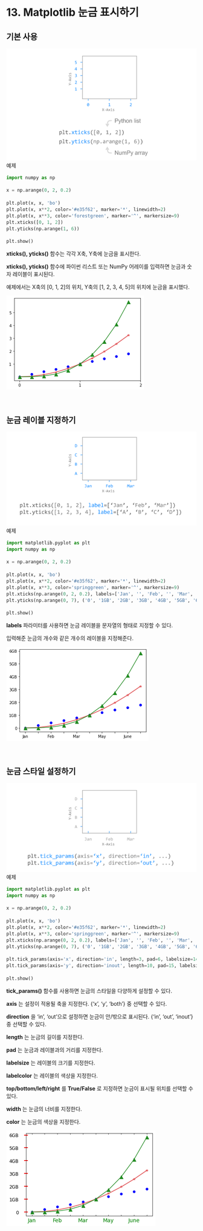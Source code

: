 # 13. Matplotlib 눈금 표시하기
## 기본 사용
![](Images/2023-05-06-17-41-56.png)
예제  
```python
import numpy as np

x = np.arange(0, 2, 0.2)

plt.plot(x, x, 'bo')
plt.plot(x, x**2, color='#e35f62', marker='*', linewidth=2)
plt.plot(x, x**3, color='forestgreen', marker='^', markersize=9)
plt.xticks([0, 1, 2])
plt.yticks(np.arange(1, 6))

plt.show()
```
**xticks(), yticks()** 함수는 각각 X축, Y축에 눈금을 표시한다.

**xticks(), yticks()** 함수에 파이썬 리스트 또는 NumPy 어레이를 입력하면 눈금과 숫자 레이블이 표시된다.

예제에서는 X축의 [0, 1, 2]의 위치, Y축의 [1, 2, 3, 4, 5]의 위치에 눈금을 표시했다.

![](Images/2023-05-06-17-43-14.png)

</br>

## 눈금 레이블 지정하기
![](Images/2023-05-06-17-43-32.png)
예제  
```python
import matplotlib.pyplot as plt
import numpy as np

x = np.arange(0, 2, 0.2)

plt.plot(x, x, 'bo')
plt.plot(x, x**2, color='#e35f62', marker='*', linewidth=2)
plt.plot(x, x**3, color='springgreen', marker='^', markersize=9)
plt.xticks(np.arange(0, 2, 0.2), labels=['Jan', '', 'Feb', '', 'Mar', '', 'May', '', 'June', '', 'July'])
plt.yticks(np.arange(0, 7), ('0', '1GB', '2GB', '3GB', '4GB', '5GB', '6GB'))

plt.show()
```
**labels** 파라미터를 사용하면 눈금 레이블을 문자열의 형태로 지정할 수 있다.

입력해준 눈금의 개수와 같은 개수의 레이블을 지정해준다.

![](Images/2023-05-06-17-44-19.png)

</br>

## 눈금 스타일 설정하기
![](Images/2023-05-06-17-44-50.png)
예제  
```python
import matplotlib.pyplot as plt
import numpy as np

x = np.arange(0, 2, 0.2)

plt.plot(x, x, 'bo')
plt.plot(x, x**2, color='#e35f62', marker='*', linewidth=2)
plt.plot(x, x**3, color='springgreen', marker='^', markersize=9)
plt.xticks(np.arange(0, 2, 0.2), labels=['Jan', '', 'Feb', '', 'Mar', '', 'May', '', 'June', '', 'July'])
plt.yticks(np.arange(0, 7), ('0', '1GB', '2GB', '3GB', '4GB', '5GB', '6GB'))

plt.tick_params(axis='x', direction='in', length=3, pad=6, labelsize=14, labelcolor='green', top=True)
plt.tick_params(axis='y', direction='inout', length=10, pad=15, labelsize=12, width=2, color='r')

plt.show()
```
**tick_params()** 함수를 사용하면 눈금의 스타일을 다양하게 설정할 수 있다.

**axis** 는 설정이 적용될 축을 지정한다. {‘x’, ‘y’, ‘both’} 중 선택할 수 있다.

**direction** 을 ‘in’, ‘out’으로 설정하면 눈금이 안/밖으로 표시된다. {‘in’, ‘out’, ‘inout’} 중 선택할 수 있다.

**length** 는 눈금의 길이를 지정한다.

**pad** 는 눈금과 레이블과의 거리를 지정한다.

**labelsize** 는 레이블의 크기를 지정한다.

**labelcolor** 는 레이블의 색상을 지정한다.

**top/bottom/left/right** 를 **True/False** 로 지정하면 눈금이 표시될 위치를 선택할 수 있다.

**width** 는 눈금의 너비를 지정한다.

**color** 는 눈금의 색상을 지정한다.

![](Images/2023-05-06-17-47-31.png)